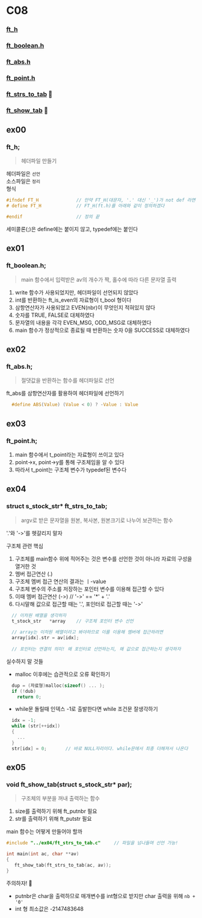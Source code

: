 # C08

### [ft_h](#ex00)
### [ft_boolean.h](#ex01)
### [ft_abs.h](#ex02)
### [ft_point.h](#ex03)
### [ft_strs_to_tab](#ex04) 🚨
### [ft_show_tab](#ex05) 🚨


## ex00 
### ft_h;
>   헤더파일 만들기

헤더파일은 `선언`<br>
소스파일은 `정리`<br>
형식
```.c
#ifndef FT_H              // 만약 FT_H(대문자, '.' 대신 '_')가 not def 라면
# define FT_H             // FT_H(ft.h)를 아래와 같이 정의하겠다

#endif                    // 정의 끝
```
세미콜론(;)은 define에는 붙이지 않고, typedef에는 붙인다 

## ex01
### ft_boolean.h;
>   main 함수에서 입력받은 av의 개수가 짝, 홀수에 따라 다른 문자열 출력

1.  write 함수가 사용되었지만, 헤더파일이 선언되지 않았다<br>
2.  int를 반환하는 ft_is_even의 자료형이 t_bool 형이다<br>
3.  삼항연산자가 사용되었고 EVEN(nbr)이 무엇인지 적혀있지 않다
4.  숫자를 TRUE, FALSE로 대체하였다<br>
5.  문자열의 내용을 각각 EVEN_MSG, ODD_MSG로 대체하였다<br>
6.  main 함수가 정상적으로 종료될 때 반환하는 숫자 0을 SUCCESS로 대체하였다<br>

## ex02
### ft_abs.h;
>   절댓값을 반환하는 함수를 헤더파일로 선언

ft_abs를 삼항연산자를 활용하여 헤더파일에 선언하기
```.c
  #define ABS(Value) (Value < 0) ? -Value : Value
```

## ex03
### ft_point.h;

1.  main 함수에서 t_point라는 자료형이 쓰이고 있다
2.  point->x, point->y를 통해 구조체임을 알 수 있다
3.  따라서 t_point는 구조체 변수가 typedef된 변수다

## ex04
### struct s_stock_str* ft_strs_to_tab;
>  argv로 받은 문자열을 원본, 복사본, 원본크기로 나누어 보관하는 함수

'.'와 '->'를 헷갈리지 말자<br>

구조체 관련 핵심
1.  구조체를 main함수 위에 적어주는 것은 변수를 선언한 것이 아니라 자료의 구성을 열거한 것
2.  멤버 접근연산 (.)
3.  구조체 멤버 접근 연산의 결과는 ㅣ-value
4.  구조체 변수의 주소를 저장하는 포인터 변수를 이용해 접근할 수 있다
5.  이때 멤버 접근연산 (->)   //  '->' == '*' + '.'
6.  다시말해 값으로 접근할 때는 '.', 포인터로 접근할 때는 '->'

```.c
  // 이차원 배열을 생각하자
  t_stock_str   *array    // 구조체 포인터 변수 선언
  
  // array는 이차원 배열이라고 봐야하므로 이를 이용해 멤버에 접근하려면
  array[idx].str = av[idx];
  
  // 포인터는 연결의 의미! 왜 포인터로 선언하는지, 왜 값으로 접근하는지 생각하자
```

실수하지 말 것들
-   malloc 이후에는 습관적으로 오류 확인하기
```.c
  dup = (자료형)malloc(sizeof() ... );
  if (!dub)
    return 0;
```

-   while문 돌릴때 인덱스 -1로 출발한다면 while 조건문 잘생각하기
```.c
  idx = -1;
  while (str[++idx])
  {
    ...
  }
  str[idx] = 0;       // 바로 NULL자리이다. while문에서 최종 더해져서 나온다
```

## ex05
### void  ft_show_tab(struct s_stock_str* par);
>  구조체의 부분을 꺼내 출력하는 함수

1.  size를 출력하기 위해 ft_putnbr 필요
2.  str를 출력하기 위해 ft_putstr 필요

main 함수는 어떻게 만들어야 할까
```.c
#include "../ex04/ft_strs_to_tab.c"     // 파일을 넘나들며 선언 가능!

int main(int ac, char **av)
{
   ft_show_tab(ft_strs_to_tab(ac, av));
}
```

주의하자! 🚨
- putnbr은 char을 출력하므로 매개변수를 int형으로 받지만 char 출력을 위해 `nb + '0'`
- int 형 최소값은 -2147483648
